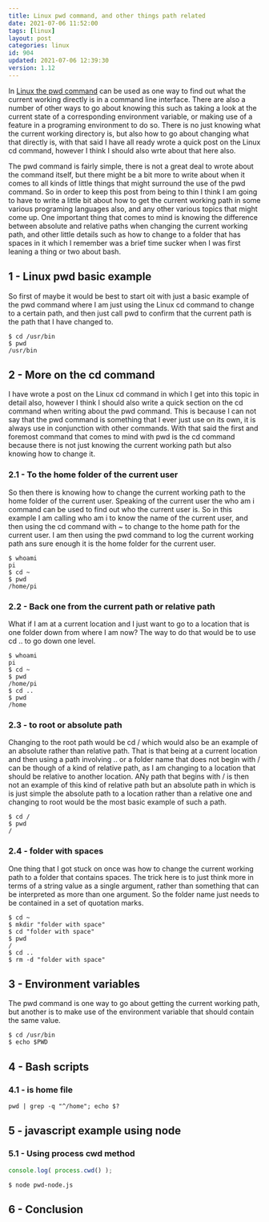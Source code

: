 ```yaml
---
title: Linux pwd command, and other things path related
date: 2021-07-06 11:52:00
tags: [linux]
layout: post
categories: linux
id: 904
updated: 2021-07-06 12:39:30
version: 1.12
---
```


In [Linux the pwd command](https://man7.org/linux/man-pages/man1/pwd.1.html) can be used as one way to find out what the current working directly is in a command line interface. There are also a number of other ways to go about knowing this such as taking a look at the current state of a corresponding environment variable, or making use of a feature in a programing environment to do so. There is no just knowing what the current working directory is, but also how to go about changing what that directly is, with that said I have all ready wrote a quick post on the Linux cd command, however I think I should also wrte about that here also. 

The pwd command is fairly simple, there is not a great deal to wrote about the command itself, but there might be a bit more to write about when it comes to all kinds of little things that might surround the use of the pwd command. So in order to keep this post from being to thin I think I am going to have to write a little bit about how to get the current working path in some various programing languages also, and any other various topics that might come up. One important thing that comes to mind is knowing the difference between absolute and relative paths when changing the current working path, and other little details such as how to change to a folder that has spaces in it which I remember was a brief time sucker when I was first leaning a thing or two about bash.


<!-- more -->

## 1 - Linux pwd basic example

So first of maybe it would be best to start oit with just a basic example of the pwd command where I am just using the Linux cd command to change to a certain path, and then just call pwd to confirm that the current path is the path that I have changed to.


```
$ cd /usr/bin
$ pwd
/usr/bin
```

## 2 - More on the cd command

I have wrote a post on the Linux cd command in which I get into this topic in detail also, however I think I should also write a quick section on the cd command when writing about the pwd command. This is because I can not say that the pwd command is something that I ever just use on its own, it is always use in conjunction with other commands. With that said the first and foremost command that comes to mind with pwd is the cd command because there is not just knowing the current working path but also knowing how to change it.

### 2.1 - To the home folder of the current user

So then there is knowing how to change the current working path to the home folder of the current user. Speaking of the current user the who am i command can be used to find out who the current user is. So in this example I am calling who am i to know the name of the current user, and then using the cd command with \~ to change to the home path for the current user. I am then using the pwd command to log the current working path ans sure enough it is the home folder for the current user.

```
$ whoami
pi
$ cd ~
$ pwd
/home/pi
```

### 2.2 - Back one from the current path or relative path

What if I am at a current location and I just want to go to a location that is one folder down from where I am now? The way to do that would be to use cd .. to go down one level.

```
$ whoami
pi
$ cd ~
$ pwd
/home/pi
$ cd ..
$ pwd
/home
```


### 2.3 - to root or absolute path

Changing to the root path would be cd \/ which would also be an example of an absolute rather than relative path. That is that being at a current location and then using a path involving .. or a folder name that does not begin with \/ can be though of a kind of relative path, as I am changing to a location that should be relative to another location. ANy path  that begins with \/ is then not an example of this kind of relative path but an absolute path in which is is just simple the absolute path to a location rather than a relative one and changing to root would be the most basic example of such a path.

```
$ cd /
$ pwd
/
```

### 2.4 - folder with spaces

One thing that I got stuck on once was how to change the current working path to a folder that contains spaces. The trick here is to just think more in terms of a string value as a single argument, rather than something that can be interpreted as more than one argument. So the folder name just needs to be contained in a set of quotation marks.

```
$ cd ~
$ mkdir "folder with space"
$ cd "folder with space"
$ pwd
/
$ cd ..
$ rm -d "folder with space"
```

## 3 - Environment variables

The pwd command is one way to go about getting the current working path, but another is to make use of the environment variable that should contain the same value.

```
$ cd /usr/bin
$ echo $PWD
```

## 4 - Bash scripts

### 4.1 - is home file

```
pwd | grep -q "^/home"; echo $?
```

## 5 - javascript example using node

### 5.1 - Using process cwd method

```js
console.log( process.cwd() );
```

```
$ node pwd-node.js
```

## 6 - Conclusion

